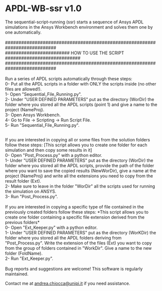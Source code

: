 # APDL-WB-ssr v1.0
The sequential-script-running (ssr) starts a sequence of Ansys APDL simulations in the Ansys Workbench environment and solves them one by one automatically.<br/>
<br/>
###########################################################################<br/>
######################## HOW TO USE THE SCRIPT ############################<br/>
###########################################################################<br/>
<br/>
Run a series of APDL scripts automatically through these steps:
<br/>
0- Put all the APDL scripts in a folder with ONLY the scripts inside (no other files are allowed!).<br/>
1- Open "Sequential_File_Running.py".<br/>
2- Under "USER DEFINED PARAMETERS" put as the directory (WorDir) the folder where you stored all the APDL scripts (point 1) and give a name to the project (NameProj).<br/>
3- Open Ansys Workbench.<br/>
4- Go to   File -> Scripting -> Run Script File.<br/>
5- Run "Sequential_File_Running.py".<br/>

<br/>
If you are interested in copying all or some files from the solution folders follow these steps:
[This script allows you to create one folder for each simulation and then copy some results in it]
<br/>
0- Open "Post_Process.py" with a python editor.<br/>
1- Under "USER DEFINED PARAMETERS" put as the directory (WorDir) the folder where you stored all the APDL scripts, provide the path of the folder where you want to save the copied results (NewWorDir), give a name at the project (NameProj) and write all the extensions you need to copy from the result folder (Ext).<br/>
2- Make sure to leave in the folder "WorDir" all the scripts used for running the simulation on ANSYS.<br/>
3- Run "Post_Process.py".<br/>

<br/>
If you are interested in copying a specific type of file contained in the previously created folders follow these steps:
*This script allows you to create one folder containing a specific file extension derived from the previous folders*
<br/>
0- Open "Ext_Keeper.py" with a python editor.<br/>
1- Under "USER DEFINED PARAMETERS" put as the directory (WorKDir) the folder where you stored all the APDL folders deriving from "Post_Process.py". Write the extension of the files (Ext) you want to copy from the group of folders contained in "WorkDir". Give a name to the new folder (FoldName).<br/>
2- Run "Ext_Keeper.py".<br/>
<br/>
Bug reports and suggestions are welcome! This software is regularly maintained.

Contact me at andrea.chiocca@unipi.it if you need assistance.<br/>
